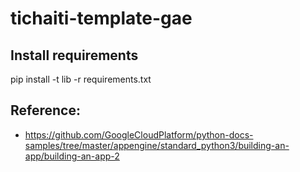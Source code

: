 # tichaiti-template-gae


## Install requirements

pip install -t lib -r requirements.txt 


## Reference:
* https://github.com/GoogleCloudPlatform/python-docs-samples/tree/master/appengine/standard_python3/building-an-app/building-an-app-2

